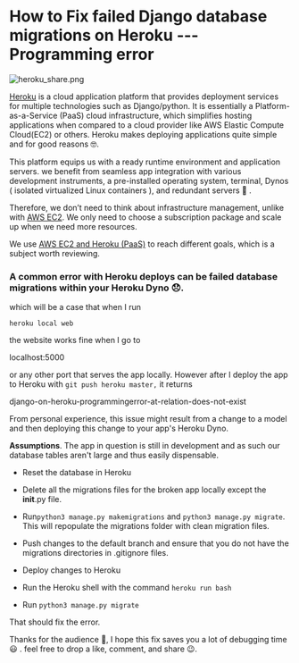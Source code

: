 # How to Fix failed Django  database migrations on Heroku --- Programming error


![heroku_share.png](https://cdn.hashnode.com/res/hashnode/image/upload/v1600873409753/tKIYofd2p.png)

[Heroku](https://devcenter.heroku.com) is a cloud application platform that provides deployment services for multiple technologies such as Django/python. It is essentially a Platform-as-a-Service (PaaS) cloud infrastructure, which simplifies hosting applications when compared to a cloud provider like AWS Elastic Compute Cloud(EC2) or others.  Heroku makes deploying applications quite simple and for good reasons 🤓.

This platform equips us with a ready runtime environment and application servers. we benefit from seamless app integration with various development instruments, a pre-installed operating system, terminal, Dynos ( isolated virtualized Linux containers ), and redundant servers 🏢 .

Therefore, we don’t need to think about infrastructure management, unlike with [AWS EC2](https://aws.amazon.com/ec2/). We only need to choose a subscription package and scale up when we need more resources.

We use [AWS EC2 and Heroku (PaaS)](https://rubygarage.org/blog/heroku-vs-amazon-web-services#:~:text=Heroku%20is%20a%20Platform%20as,application%20using%20these%20two%20solutions.)
 to reach different goals,
which is a subject worth reviewing.  

### A common error with Heroku deploys can be failed database migrations within your  Heroku Dyno 😞. 
which will be a case that when I run 
```
heroku local web
``` 
 the website works fine when I go to 
> 
localhost:5000

 or any other port that serves the app locally. However after I deploy the app to Heroku with ```git push heroku master,```  it returns  
> 
django-on-heroku-programmingerror-at-relation-does-not-exist

From personal experience, this issue might result from a change to a model and then deploying this change to your app's Heroku Dyno. 

**Assumptions**. The app in question is still in development and as such our database tables aren't large and thus easily dispensable. 

- Reset the database in Heroku
- Delete all the migrations files for the broken app locally except the __init__.py file.

- Run```python3 manage.py makemigrations``` and ```python3 manage.py migrate```. This will repopulate the migrations folder with clean migration files.

- Push changes to the default branch and ensure that you do not have the migrations directories in .gitignore files.

- Deploy changes to Heroku
- Run the Heroku shell with the command ```heroku run bash```
- Run ```python3 manage.py migrate```

That should fix the error. 

Thanks for the audience 🤗, I hope this fix saves you a lot of debugging time 😃 . feel free to drop a like, comment, and share 😉. 


